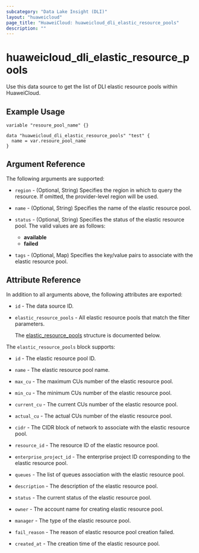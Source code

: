 ```yaml
---
subcategory: "Data Lake Insight (DLI)"
layout: "huaweicloud"
page_title: "HuaweiCloud: huaweicloud_dli_elastic_resource_pools"
description: ""
---
```


# huaweicloud_dli_elastic_resource_pools

Use this data source to get the list of DLI elastic resource pools within HuaweiCloud.

## Example Usage

```hcl
variable "resoure_pool_name" {}

data "huaweicloud_dli_elastic_resource_pools" "test" {
  name = var.resoure_pool_name
}
```

## Argument Reference

The following arguments are supported:

* `region` - (Optional, String) Specifies the region in which to query the resource.
  If omitted, the provider-level region will be used.

* `name` - (Optional, String) Specifies the name of the elastic resource pool.

* `status` - (Optional, String) Specifies the status of the elastic resource pool.
  The valid values are as follows:
  + **available**
  + **failed**

* `tags` - (Optional, Map) Specifies the key/value pairs to associate with the elastic resource pool.

## Attribute Reference

In addition to all arguments above, the following attributes are exported:

* `id` - The data source ID.

* `elastic_resource_pools` - All elastic resource pools that match the filter parameters.

  The [elastic_resource_pools](#elastic_resource_pools_struct) structure is documented below.

<a name="elastic_resource_pools_struct"></a>
The `elastic_resource_pools` block supports:

* `id` - The elastic resource pool ID.

* `name` - The elastic resource pool name.

* `max_cu` - The maximum CUs number of the elastic resource pool.

* `min_cu` - The minimum CUs number of the elastic resource pool.

* `current_cu` - The current CUs number of the elastic resource pool.

* `actual_cu` - The actual CUs number of the elastic resource pool.

* `cidr` - The CIDR block of network to associate with the elastic resource pool.

* `resource_id` - The resource ID of the elastic resource pool.

* `enterprise_project_id` - The enterprise project ID corresponding to the elastic resource pool.

* `queues` - The list of queues association with the elastic resource pool.

* `description` - The description of the elastic resource pool.

* `status` - The current status of the elastic resource pool.

* `owner` - The account name for creating elastic resource pool.

* `manager` - The type of the elastic resource pool.

* `fail_reason` - The reason of elastic resource pool creation failed.

* `created_at` - The creation time of the elastic resource pool.
